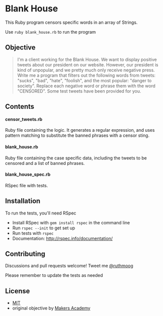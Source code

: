 # Blank House

This Ruby program censors specific words in an array of Strings.

Use `ruby blank_house.rb` to run the program

## Objective

> I'm a client working for the Blank House. We want to display positive tweets about our president on our website. However, our president is kind of unpopular, and we pretty much only receive negative press. Write me a program that filters out the following words from tweets: "sucks", "bad", "hate", "foolish", and the most popular: "danger to society". Replace each negative word or phrase them with the word "CENSORED". Some test tweets have been provided for you.

## Contents

#### censor_tweets.rb

Ruby file containing the logic.  It generates a regular expression, and uses pattern matching to substitute the banned phrases with a censor sting.

#### blank_house.rb

Ruby file containing the case specific data, including the tweets to be censored and a list of banned phrases.

#### blank_house_spec.rb

RSpec file with tests.


## Installation

To run the tests, you'll need RSpec

- Install RSpec with `gem install rspec` in the command line
- Run `rspec --init` to get set up
- Run tests with `rspec`
- Documentation: http://rspec.info/documentation/

## Contributing

Discussions and pull requests welcome!  Tweet me [@ruthmoog](https://twitter.com/ruthmoog)

Please remember to update the tests as needed

## License

- [MIT](https://choosealicense.com/licenses/mit/)
- original objective by [Makers Academy](https://github.com/makersacademy)
